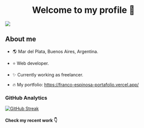 <div align="center">
<h1 align="center">Welcome to my profile 👋</h1>
</div>
<img src="https://i.imgur.com/QbFSUe3.png">

## About me

- :earth_americas: Mar del Plata, Buenos Aires, Argentina.
- :star: Web developer.
- :sparkles: Currently working as freelancer.

- :fire: My portfolio: https://franco-espinosa-portafolio.vercel.app/

### GitHub Analytics

<a href="https://github.com/GoorezyEST">
  <img src="https://streak-stats.demolab.com?user=GoorezyEST&theme=midnight-purple" alt="GitHub Streak" />
</a>

#### Check my recent work :point_down:


